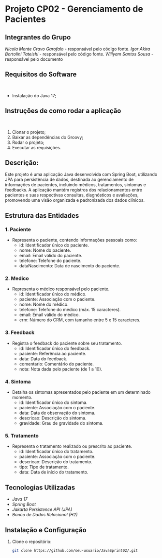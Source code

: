 # Projeto CP02 - Gerenciamento de Pacientes

## Integrantes do Grupo

*Nicola Monte Cravo Garofalo* - responsável pelo código fonte.
*Igor Akira Bortolini Tateishi* - responsável pelo código fonte.
*Willyam Santos Sousa* - responsável pelo documento

## Requisitos do Software
 
- Instalação do Java 17;
 
## Instruções de como rodar a aplicação
 
1. Clonar o projeto;
2. Baixar as dependências do Groovy;
3. Rodar o projeto;
4. Executar as requisições.

## Descrição:

Este projeto é uma aplicação Java desenvolvida com Spring Boot, utilizando JPA para persistência de dados, destinada ao gerenciamento de informações de pacientes, incluindo médicos, tratamentos, sintomas e feedbacks. A aplicação mantém registros dos relacionamentos entre pacientes e suas respectivas consultas, diagnósticos e avaliações, promovendo uma visão organizada e padronizada dos dados clínicos.

## Estrutura das Entidades

### 1. Paciente
- Representa o paciente, contendo informações pessoais como:
  - id: Identificador único do paciente.
  - nome: Nome do paciente.
  - email: Email válido do paciente.
  - telefone: Telefone do paciente.
  - dataNascimento: Data de nascimento do paciente.

### 2. Medico
- Representa o médico responsável pelo paciente.
  - id: Identificador único do médico.
  - paciente: Associação com o paciente.
  - nome: Nome do médico.
  - telefone: Telefone do médico (máx. 15 caracteres).
  - email: Email válido do médico.
  - crm: Número do CRM, com tamanho entre 5 e 15 caracteres.

### 3. Feedback
- Registra o feedback do paciente sobre seu tratamento.
  - id: Identificador único do feedback.
  - paciente: Referência ao paciente.
  - data: Data do feedback.
  - comentario: Comentário do paciente.
  - nota: Nota dada pelo paciente (de 1 a 10).

### 4. Sintoma
- Detalha os sintomas apresentados pelo paciente em um determinado momento.
  - id: Identificador único do sintoma.
  - paciente: Associação com o paciente.
  - data: Data de observação do sintoma.
  - descricao: Descrição do sintoma.
  - gravidade: Grau de gravidade do sintoma.

### 5. Tratamento
- Representa o tratamento realizado ou prescrito ao paciente.
  - id: Identificador único do tratamento.
  - paciente: Associação com o paciente.
  - descricao: Descrição do tratamento.
  - tipo: Tipo de tratamento.
  - data: Data de início do tratamento.

## Tecnologias Utilizadas

- *Java 17*
- *Spring Boot*
- *Jakarta Persistence API (JPA)*
- *Banco de Dados Relacional (H2)*

## Instalação e Configuração

1. Clone o repositório:
   ```bash
   git clone https://github.com/seu-usuario/JavaSprint02/.git
